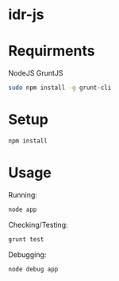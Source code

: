 # idr-js

# Requirments

NodeJS
GruntJS

```bash
sudo npm install -g grunt-cli
```

# Setup

```js
npm install
```
# Usage

Running:

```bash
node app
```

Checking/Testing:

```bash
grunt test
```

Debugging:

```bash
node debug app
```